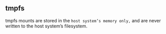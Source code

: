 ## tmpfs
tmpfs mounts are stored in the ```host system’s memory only,``` and are never written to the host system’s filesystem.

